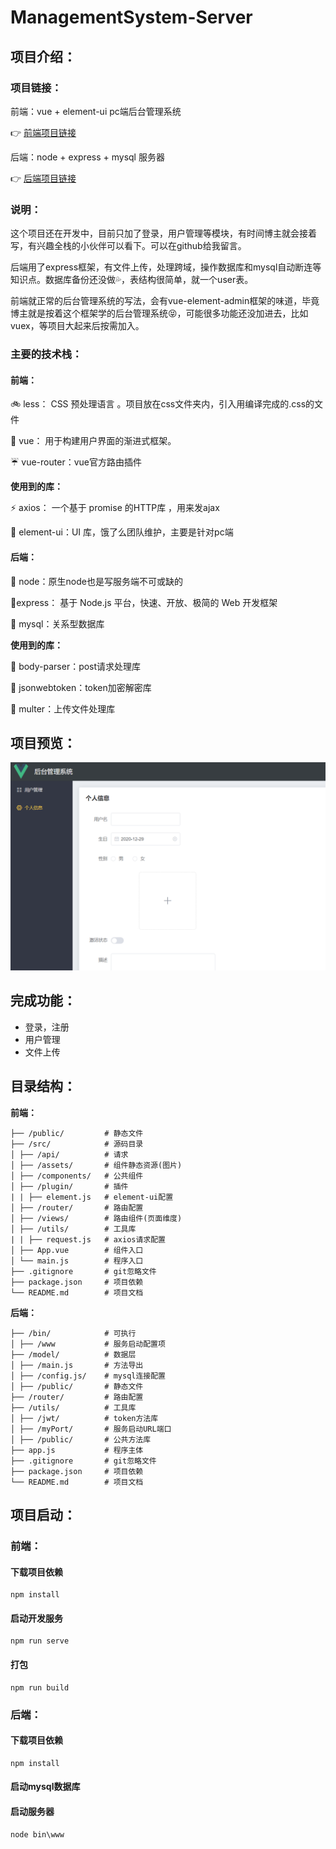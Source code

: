 # ManagementSystem-Server
## 项目介绍：

### 项目链接：

前端：vue + element-ui pc端后台管理系统

:point_right: [前端项目链接](https://github.com/zizihao/ManagementSystem-View)  

后端：node + express + mysql 服务器

:point_right: [后端项目链接](https://github.com/zizihao/ManagementSystem-Server)  

### 说明：

这个项目还在开发中，目前只加了登录，用户管理等模块，有时间博主就会接着写，有兴趣全栈的小伙伴可以看下。可以在github给我留言。

后端用了express框架，有文件上传，处理跨域，操作数据库和mysql自动断连等知识点。数据库备份还没做💦，表结构很简单，就一个user表。

前端就正常的后台管理系统的写法，会有vue-element-admin框架的味道，毕竟博主就是按着这个框架学的后台管理系统😝，可能很多功能还没加进去，比如vuex，等项目大起来后按需加入。

### 主要的技术栈：

#### 前端：

 :bike: less： CSS 预处理语言 。项目放在css文件夹内，引入用编译完成的.css的文件

 :helicopter: vue： 用于构建用户界面的渐进式框架。

 :umbrella: vue-router：vue官方路由插件

**使用到的库：**

 :zap: axios： 一个基于 promise 的HTTP库 ，用来发ajax

 :whale2: element-ui：UI 库，饿了么团队维护，主要是针对pc端

#### 后端：

🥽 node：原生node也是写服务端不可或缺的

🧶express： 基于 Node.js 平台，快速、开放、极简的 Web 开发框架 

📀 mysql：关系型数据库

**使用到的库：**

🎈 body-parser：post请求处理库

🎈 jsonwebtoken：token加密解密库

🎈 multer：上传文件处理库

## 项目预览：

![1609635934641](README.assets/1609635934641.png)

## 完成功能：

-  登录，注册 
-  用户管理
-  文件上传

## 目录结构：

**前端：**

```
├── /public/         # 静态文件
├── /src/            # 源码目录
│ ├── /api/          # 请求
│ ├── /assets/       # 组件静态资源(图片)
│ ├── /components/   # 公共组件
│ ├── /plugin/       # 插件
| | ├── element.js   # element-ui配置
│ ├── /router/       # 路由配置
│ ├── /views/        # 路由组件(页面维度)
│ ├── /utils/        # 工具库
| | ├── request.js   # axios请求配置
│ ├── App.vue        # 组件入口
│ └── main.js        # 程序入口
├── .gitignore       # git忽略文件
├── package.json     # 项目依赖
└── README.md        # 项目文档
```

**后端：**

```
├── /bin/            # 可执行
│ ├── /www           # 服务启动配置项
├── /model/          # 数据层
│ ├── /main.js       # 方法导出
│ ├── /config.js/    # mysql连接配置
│ ├── /public/       # 静态文件
├── /router/         # 路由配置
├── /utils/          # 工具库
│ ├── /jwt/          # token方法库
│ ├── /myPort/       # 服务启动URL端口
│ ├── /public/       # 公共方法库
├── app.js           # 程序主体
├── .gitignore       # git忽略文件
├── package.json     # 项目依赖
└── README.md        # 项目文档
```

## 项目启动：

### 前端：

#### 下载项目依赖

```
npm install
```

#### 启动开发服务

```
npm run serve
```

#### 打包

```
npm run build
```

### 后端：

#### 下载项目依赖

```
npm install
```

#### 启动mysql数据库

#### 启动服务器

```
node bin\www
```
